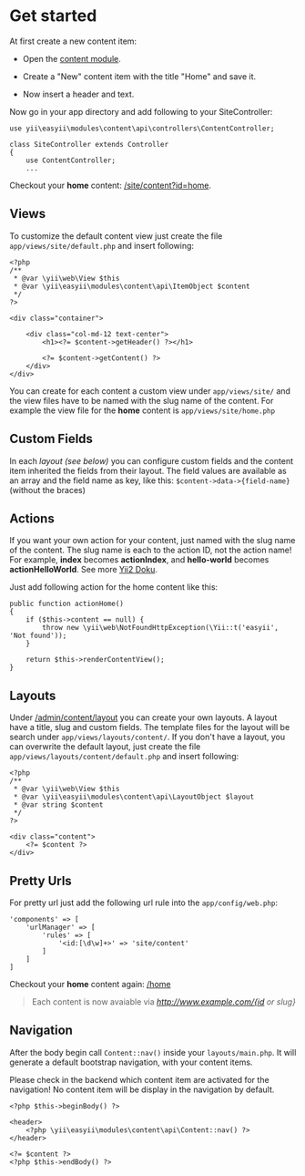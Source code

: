 # Get started

At first create a new content item:

- Open the <a href="/admin/content" target="_blank">content module</a>.

- Create a "New" content item with the title "Home" and save it.

- Now insert a header and text.


Now go in your app directory and add following to your SiteController:

```
use yii\easyii\modules\content\api\controllers\ContentController;

class SiteController extends Controller
{
    use ContentController;
	...
```

Checkout your **home** content: [/site/content?id=home](/site/content?id=home).


## Views
To customize the default content view just create the file `app/views/site/default.php` and insert following:

```
<?php
/** 
 * @var \yii\web\View $this
 * @var \yii\easyii\modules\content\api\ItemObject $content
 */
?>

<div class="container">

	<div class="col-md-12 text-center">
		<h1><?= $content->getHeader() ?></h1>

		<?= $content->getContent() ?>
	</div>
</div>
```

You can create for each content a custom view under `app/views/site/` and the view files have to be named with the slug name of the content.
For example the view file for the **home** content is `app/views/site/home.php`

## Custom Fields

In each *layout (see below)* you can configure custom fields and the content item inherited the fields from their layout.
The field values are available as an array and the field name as key, like this: `$content->data->{field-name}` (without the braces)

## Actions
If you want your own action for your content, just named with the slug name of the content. The slug name is each to the action ID, not the action name! 
For example, **index** becomes **actionIndex**, and **hello-world** becomes **actionHelloWorld**.
See more [Yii2 Doku](http://www.yiiframework.com/doc-2.0/guide-structure-controllers.html#inline-actions).

Just add following action for the home content like this: 

```
public function actionHome()
{
	if ($this->content == null) {
	    throw new \yii\web\NotFoundHttpException(\Yii::t('easyii', 'Not found'));
	}
	
	return $this->renderContentView();
}
```

## Layouts

Under [/admin/content/layout](/admin/content/layout) you can create your own layouts. A layout have a title, slug and custom fields.
The template files for the layout will be search under `app/views/layouts/content/`.
If you don't have a layout, you can overwrite the default layout, just create the file `app/views/layouts/content/default.php` and insert following:

```
<?php
/**
 * @var \yii\web\View $this
 * @var \yii\easyii\modules\content\api\LayoutObject $layout
 * @var string $content
 */
?>

<div class="content">
	<?= $content ?>
</div>
```

## Pretty Urls

For pretty url just add the following url rule into the `app/config/web.php`:

````
'components' => [
	'urlManager' => [
		'rules' => [
			'<id:[\d\w]+>' => 'site/content'
		]
	]
]
````

Checkout your **home** content again: [/home](/home)

> Each content is now avaiable via *http://www.example.com/{id or slug}*

## Navigation

After the body begin call `Content::nav()` inside your `layouts/main.php`. It will generate a default bootstrap navigation, with your content items. 

Please check in the backend which content item are activated for the navigation! No content item will be display in the navigation by default.

```
<?php $this->beginBody() ?>

<header>
    <?php \yii\easyii\modules\content\api\Content::nav() ?>
</header>

<?= $content ?>
<?php $this->endBody() ?>
```